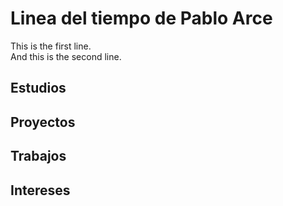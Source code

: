 # Linea del tiempo de Pablo Arce
<p>This is the first line.<br>
And this is the second line.</p>

## Estudios

## Proyectos

## Trabajos

## Intereses 

